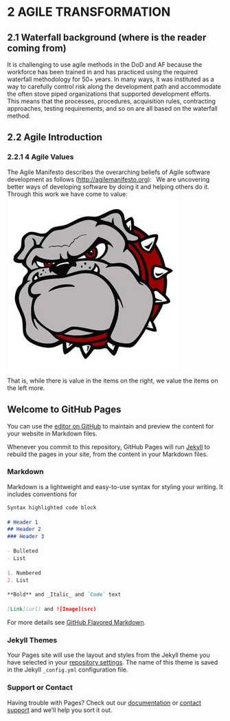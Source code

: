 # 2	AGILE TRANSFORMATION
## 2.1	Waterfall background (where is the reader coming from)
It is challenging to use agile methods in the DoD and AF because the workforce has been trained in and has practiced using the required waterfall methodology for 50+ years.  In many ways, it was instituted as a way to carefully control risk along the development path and accommodate the often stove piped organizations that supported development efforts.  This means that the processes, procedures, acquisition rules, contracting approaches, testing requirements, and so on are all based on the waterfall method. 
## 2.2	Agile Introduction
### 2.2.1	4 Agile Values
The Agile Manifesto describes the overarching beliefs of Agile software development as follows (http://agilemanifesto.org): 
  
We are uncovering better ways of developing software by doing it and helping others do it. Through this work we have come to value:   
  
![alt text](sgFUO2B__400x400.jpg)

That is, while there is value in the items on the right, we value the items on the left more.   



## Welcome to GitHub Pages

You can use the [editor on GitHub](https://github.com/wwalski/agile-playbook/edit/master/README.md) to maintain and preview the content for your website in Markdown files.

Whenever you commit to this repository, GitHub Pages will run [Jekyll](https://jekyllrb.com/) to rebuild the pages in your site, from the content in your Markdown files.

### Markdown

Markdown is a lightweight and easy-to-use syntax for styling your writing. It includes conventions for

```markdown
Syntax highlighted code block

# Header 1
## Header 2
### Header 3

- Bulleted
- List

1. Numbered
2. List

**Bold** and _Italic_ and `Code` text

[Link](url) and ![Image](src)
```

For more details see [GitHub Flavored Markdown](https://guides.github.com/features/mastering-markdown/).

### Jekyll Themes

Your Pages site will use the layout and styles from the Jekyll theme you have selected in your [repository settings](https://github.com/wwalski/agile-playbook/settings). The name of this theme is saved in the Jekyll `_config.yml` configuration file.

### Support or Contact

Having trouble with Pages? Check out our [documentation](https://help.github.com/categories/github-pages-basics/) or [contact support](https://github.com/contact) and we’ll help you sort it out.
